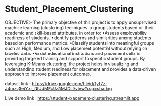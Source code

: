 # Student_Placement_Clustering
OBJECTIVE:-
The primary objective of this project is to apply unsupervised machine learning (clustering) techniques to group students based on their academic and skill-based attributes, in order to:
•Assess employability readiness of students.
•Identify patterns and similarities among students based on performance metrics.
•Classify students into meaningful groups such as High, Medium, and Low placement potential without relying on labeled data.
•Assist educational institutions and placement cells in providing targeted training and support to specific student groups.
By leveraging K-Means clustering, the project helps in visualizing and understanding student readiness for placement and provides a data-driven approach to improve placement outcomes.

dataset link :  https://drive.google.com/file/d/1yf7z-J4mzq5etYxr_NIUdMFcUz5MJDhl/view?usp=sharing 

Live demo link :  https://student-placement-clustering.streamlit.app 

